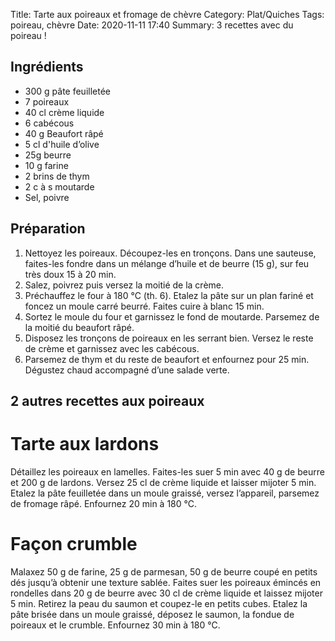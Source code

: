 Title: Tarte aux poireaux et fromage de chèvre
Category: Plat/Quiches
Tags: poireau, chèvre
Date:  2020-11-11 17:40
Summary: 3 recettes avec du poireau !

## Ingrédients

- 300 g pâte feuilletée
- 7 poireaux
- 40 cl crème liquide
- 6 cabécous
- 40 g Beaufort râpé
- 5 cl d'huile d’olive
- 25g beurre
- 10 g farine
- 2 brins de thym
- 2 c à s moutarde
- Sel, poivre

## Préparation

1. Nettoyez les poireaux. Découpez-les en tronçons. Dans une sauteuse, faites-les fondre dans un mélange d’huile et de beurre (15 g), sur feu très doux 15 à 20 min.
2. Salez, poivrez puis versez la moitié de la crème.
3. Préchauffez le four à 180 °C (th. 6). Etalez la pâte sur un plan fariné et foncez un moule carré beurré. Faites cuire à blanc 15 min.
4. Sortez le moule du four et garnissez le fond de moutarde. Parsemez de la moitié du beaufort râpé.
5. Disposez les tronçons de poireaux en les serrant bien. Versez le reste de crème et garnissez avec les cabécous.
6. Parsemez de thym et du reste de beaufort et enfournez pour 25 min. Dégustez chaud accompagné d’une salade verte.

## 2 autres recettes aux poireaux

# Tarte aux lardons

Détaillez les poireaux en lamelles. Faites-les suer 5 min avec 40 g de beurre et 200 g de lardons. Versez 25 cl de crème liquide et laisser mijoter 5 min. Etalez la pâte feuilletée dans un moule graissé, versez l’appareil, parsemez de fromage râpé. Enfournez 20 min à 180 °C.

# Façon crumble

Malaxez 50 g de farine, 25 g de parmesan, 50 g de beurre coupé en petits dés jusqu’à obtenir une texture sablée. Faites suer les poireaux émincés en rondelles dans 20 g de beurre avec 30 cl de crème liquide et laissez mijoter 5 min. Retirez la peau du saumon et coupez-le en petits cubes. Etalez la pâte brisée dans un moule graissé, déposez le saumon, la fondue de poireaux et le crumble. Enfournez 30 min à 180 °C.

